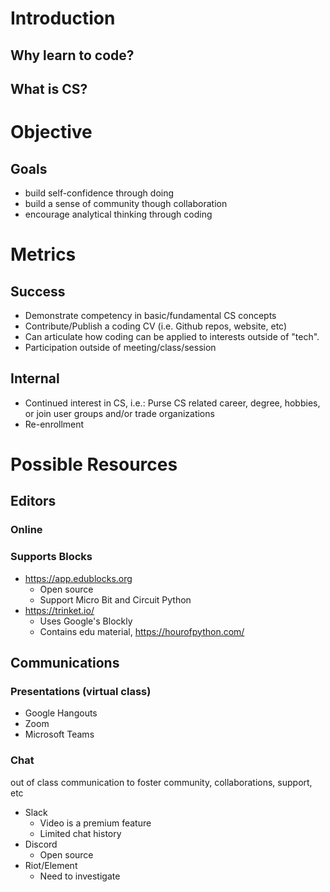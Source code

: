 # Introduction

## Why learn to code?

## What is CS?

# Objective

## Goals
* build self-confidence through doing
* build a sense of community though collaboration
* encourage analytical thinking through coding

# Metrics
## Success
* Demonstrate competency in basic/fundamental CS concepts
* Contribute/Publish a coding CV (i.e. Github repos, website, etc)
* Can articulate how coding can be applied to interests outside of "tech".
* Participation outside of meeting/class/session

## Internal
* Continued interest in CS, i.e.:
   Purse CS related career, degree, hobbies, or join user groups and/or trade organizations
* Re-enrollment

# Possible Resources

## Editors

### Online

### Supports Blocks
* https://app.edublocks.org
	* Open source
	* Support Micro Bit and Circuit Python
* https://trinket.io/
	* Uses Google's Blockly
	* Contains edu material, https://hourofpython.com/

## Communications

### Presentations (virtual class)
* Google Hangouts
* Zoom
* Microsoft Teams

### Chat
out of class communication to foster community, collaborations, support, etc
* Slack
	* Video is a premium feature
	* Limited chat history
* Discord
	* Open source
* Riot/Element
	* Need to investigate
<!--stackedit_data:
eyJoaXN0b3J5IjpbLTE0MjQzMjQxMDYsLTQ1NjUxNTUxMCwzMT
g5NDg4MzMsMTI2OTE1ODMzOV19
-->